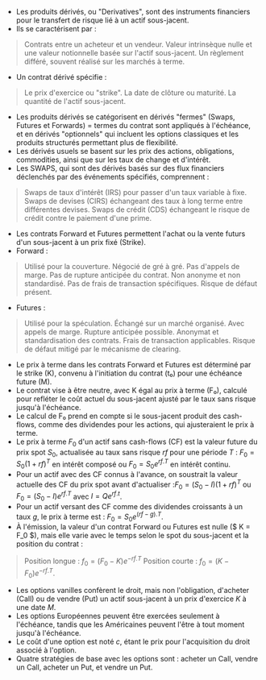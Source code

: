 - Les produits dérivés, ou "Derivatives", sont des instruments financiers pour le transfert de risque lié à un actif sous-jacent.
- Ils se caractérisent par :
>Contrats entre un acheteur et un vendeur.
>Valeur intrinsèque nulle et une valeur notionnelle basée sur l'actif sous-jacent.
>Un règlement différé, souvent réalisé sur les marchés à terme.
- Un contrat dérivé spécifie :
>Le prix d'exercice ou "strike".
>La date de clôture ou maturité.
>La quantité de l'actif sous-jacent.
- Les produits dérivés se catégorisent en dérivés "fermes" (Swaps, Futures et Forwards) = termes du contrat sont appliqués à l'échéance, et en dérivés "optionnels" qui incluent les options classiques et les produits structurés permettant plus de flexibilité.
- Les dérivés usuels se basent sur les prix des actions, obligations, commodities, ainsi que sur les taux de change et d'intérêt.
- Les SWAPS, qui sont des dérivés basés sur des flux financiers déclenchés par des événements spécifiés, comprennent :
>Swaps de taux d'intérêt (IRS) pour passer d'un taux variable à fixe.
>Swaps de devises (CIRS) échangeant des taux à long terme entre différentes devises.
>Swaps de crédit (CDS) échangeant le risque de crédit contre le paiement d'une prime.
- Les contrats Forward et Futures permettent l'achat ou la vente futurs d'un sous-jacent à un prix fixé (Strike).
- Forward :
>Utilisé pour la couverture.
>Négocié de gré à gré.
>Pas d'appels de marge.
>Pas de rupture anticipée du contrat.
>Non anonyme et non standardisé.
>Pas de frais de transaction spécifiques.
>Risque de défaut présent.
- Futures :
>Utilisé pour la spéculation.
>Échangé sur un marché organisé.
>Avec appels de marge.
>Rupture anticipée possible.
>Anonymat et standardisation des contrats.
>Frais de transaction applicables.
>Risque de défaut mitigé par le mécanisme de clearing.
- Le prix à terme dans les contrats Forward et Futures est déterminé par le strike (K), convenu à l'initiation du contrat (t₀) pour une échéance future (M).
- Le contrat vise à être neutre, avec K égal au prix à terme (F₀), calculé pour refléter le coût actuel du sous-jacent ajusté par le taux sans risque jusqu'à l'échéance.
- Le calcul de F₀ prend en compte si le sous-jacent produit des cash-flows, comme des dividendes pour les actions, qui ajusteraient le prix à terme.
- Le prix à terme $F_0$ d'un actif sans cash-flows (CF) est la valeur future du prix spot $S_0$, actualisée au taux sans risque $rf$ pour une période $T$ :
  $F_0 = S_0(1 + rf)^T$ en intérêt composé ou $F_0 = S_0e^{rf.T}$ en intérêt continu.
- Pour un actif avec des CF connus à l'avance, on soustrait la valeur actuelle des CF du prix spot avant d'actualiser :$F_0 = (S_0 - I)(1 + rf)^T$ ou $F_0 = (S_0 - I)e^{rf.T}$ avec $I = Qe^{rf.t}$.
- Pour un actif versant des CF comme des dividendes croissants à un taux $g$, le prix à terme est : $F_0 = S_0e^{(rf-g).T}$.
- À l'émission, la valeur d'un contrat Forward ou Futures est nulle ($ K = F_0 $), mais elle varie avec le temps selon le spot du sous-jacent et la position du contrat :
>Position longue : $f_0 = (F_0 - K)e^{-rf.T}$
>Position courte : $f_0 = (K - F_0)e^{-rf.T}$.
- Les options vanilles confèrent le droit, mais non l'obligation, d'acheter (Call) ou de vendre (Put) un actif sous-jacent à un prix d'exercice $K$ à une date $M$.
- Les options Européennes peuvent être exercées seulement à l'échéance, tandis que les Américaines peuvent l'être à tout moment jusqu'à l'échéance.
- Le coût d'une option est noté  $c$, étant le prix pour l'acquisition du droit associé à l'option.
- Quatre stratégies de base avec les options sont : acheter un Call, vendre un Call, acheter un Put, et vendre un Put.

